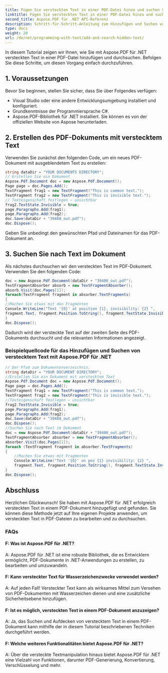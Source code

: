 ```yaml
---
title: Fügen Sie versteckten Text in einer PDF-Datei hinzu und suchen Sie ihn
linktitle: Fügen Sie versteckten Text in einer PDF-Datei hinzu und suchen Sie ihn
second_title: Aspose.PDF für .NET API-Referenz
description: Schritt-für-Schritt-Anleitung zum Hinzufügen und Suchen von verstecktem Text in einer PDF-Datei mit Aspose.PDF für .NET.
type: docs
weight: 20
url: /de/net/programming-with-text/add-and-search-hidden-text/
---
```

In diesem Tutorial zeigen wir Ihnen, wie Sie mit Aspose.PDF für .NET versteckten Text in einer PDF-Datei hinzufügen und durchsuchen. Befolgen Sie diese Schritte, um diesen Vorgang einfach durchzuführen.

## 1. Voraussetzungen

Bevor Sie beginnen, stellen Sie sicher, dass Sie über Folgendes verfügen:

- Visual Studio oder eine andere Entwicklungsumgebung installiert und konfiguriert.
- Grundkenntnisse der Programmiersprache C#.
- Aspose.PDF-Bibliothek für .NET installiert. Sie können es von der offiziellen Website von Aspose herunterladen.

## 2. Erstellen des PDF-Dokuments mit verstecktem Text

Verwenden Sie zunächst den folgenden Code, um ein neues PDF-Dokument mit ausgeblendetem Text zu erstellen:

```csharp
string dataDir = "YOUR DOCUMENTS DIRECTORY";
// Erstellen Sie ein Dokument
Aspose.Pdf.Document doc = new Aspose.Pdf.Document();
Page page = doc.Pages.Add();
TextFragment frag1 = new TextFragment("This is common text.");
TextFragment frag2 = new TextFragment("This is invisible text.");
// Texteigenschaft festlegen – unsichtbar
frag2.TextState.Invisible = true;
page.Paragraphs.Add(frag1);
page.Paragraphs.Add(frag2);
doc.Save(dataDir + "39400_out.pdf");
doc.Dispose();
```

Geben Sie unbedingt den gewünschten Pfad und Dateinamen für das PDF-Dokument an.

## 3. Suchen Sie nach Text im Dokument

Als nächstes durchsuchen wir den versteckten Text im PDF-Dokument. Verwenden Sie den folgenden Code:

```csharp
doc = new Aspose.Pdf.Document(dataDir + "39400_out.pdf");
TextFragmentAbsorber absorb = new TextFragmentAbsorber();
absorb.Visit(doc.Pages[1]);
foreach(TextFragment fragment in absorber.TextFragments)
{
//Machen Sie etwas mit den Fragmenten
Console.WriteLine("Text '{0}' at position {1}, invisibility: {2} ",
fragment.Text, fragment.Position.ToString(), fragment.TextState.Invisible);
}
doc.Dispose();
```

Dadurch wird der versteckte Text auf der zweiten Seite des PDF-Dokuments durchsucht und die relevanten Informationen angezeigt.

### Beispielquellcode für das Hinzufügen und Suchen von verstecktem Text mit Aspose.PDF für .NET 
```csharp
// Der Pfad zum Dokumentenverzeichnis.
string dataDir = "YOUR DOCUMENT DIRECTORY";
//Erstellen Sie ein Dokument mit verstecktem Text
Aspose.Pdf.Document doc = new Aspose.Pdf.Document();
Page page = doc.Pages.Add();
TextFragment frag1 = new TextFragment("This is common text.");
TextFragment frag2 = new TextFragment("This is invisible text.");
//Texteigenschaft festlegen – unsichtbar
frag2.TextState.Invisible = true;
page.Paragraphs.Add(frag1);
page.Paragraphs.Add(frag2);
doc.Save(dataDir + "39400_out.pdf");
doc.Dispose();
//Suchen Sie nach Text im Dokument
doc = new Aspose.Pdf.Document(dataDir + "39400_out.pdf");
TextFragmentAbsorber absorber = new TextFragmentAbsorber();
absorber.Visit(doc.Pages[1]);
foreach (TextFragment fragment in absorber.TextFragments)
{
	//Machen Sie etwas mit Fragmenten
	Console.WriteLine("Text '{0}' on pos {1} invisibility: {2} ",
	fragment.Text, fragment.Position.ToString(), fragment.TextState.Invisible);
}
doc.Dispose();
```

## Abschluss

Herzlichen Glückwunsch! Sie haben mit Aspose.PDF für .NET erfolgreich versteckten Text in einem PDF-Dokument hinzugefügt und gefunden. Sie können diese Methode jetzt auf Ihre eigenen Projekte anwenden, um versteckten Text in PDF-Dateien zu bearbeiten und zu durchsuchen.

### FAQs

#### F: Was ist Aspose.PDF für .NET?

A: Aspose.PDF für .NET ist eine robuste Bibliothek, die es Entwicklern ermöglicht, PDF-Dokumente in .NET-Anwendungen zu erstellen, zu bearbeiten und umzuwandeln.

#### F: Kann versteckter Text für Wasserzeichenzwecke verwendet werden?

A: Auf jeden Fall! Versteckter Text kann als wirksames Mittel zum Versehen von PDF-Dokumenten mit Wasserzeichen dienen und eine zusätzliche Sicherheitsebene hinzufügen.

#### F: Ist es möglich, versteckten Text in einem PDF-Dokument anzuzeigen?

A: Ja, das Suchen und Aufdecken von verstecktem Text in einem PDF-Dokument kann mithilfe der in diesem Tutorial beschriebenen Techniken durchgeführt werden.

#### F: Welche weiteren Funktionalitäten bietet Aspose.PDF für .NET?

A: Über die versteckte Textmanipulation hinaus bietet Aspose.PDF für .NET eine Vielzahl von Funktionen, darunter PDF-Generierung, Konvertierung, Verschlüsselung und mehr.